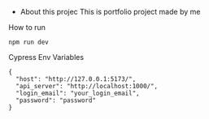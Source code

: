 - About this projec
  This is portfolio project made by me

How to run

```
npm run dev
```

Cypress Env Variables

```
{
  "host": "http://127.0.0.1:5173/",
  "api_server": "http://localhost:1000/",
  "login_email": "your_login_email",
  "password": "password"
}
```
